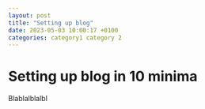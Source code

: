 ```yaml
---
layout: post
title: "Setting up blog"
date: 2023-05-03 10:00:17 +0100
categories: category1 category 2
---
```


# Setting up blog in 10 minima

Blablalblalbl
